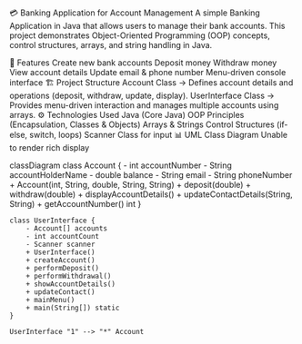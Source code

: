 💳 Banking Application for Account Management
A simple Banking Application in Java that allows users to manage their bank accounts.
This project demonstrates Object-Oriented Programming (OOP) concepts, control structures, arrays, and string handling in Java.

🚀 Features
Create new bank accounts
Deposit money
Withdraw money
View account details
Update email & phone number
Menu-driven console interface
🏗️ Project Structure
Account Class → Defines account details and operations (deposit, withdraw, update, display).
UserInterface Class → Provides menu-driven interaction and manages multiple accounts using arrays.
⚙️ Technologies Used
Java (Core Java)
OOP Principles (Encapsulation, Classes & Objects)
Arrays & Strings
Control Structures (if-else, switch, loops)
Scanner Class for input
📊 UML Class Diagram
Unable to render rich display

classDiagram
    class Account {
        - int accountNumber
        - String accountHolderName
        - double balance
        - String email
        - String phoneNumber
        + Account(int, String, double, String, String)
        + deposit(double)
        + withdraw(double)
        + displayAccountDetails()
        + updateContactDetails(String, String)
        + getAccountNumber() int
    }

    class UserInterface {
        - Account[] accounts
        - int accountCount
        - Scanner scanner
        + UserInterface()
        + createAccount()
        + performDeposit()
        + performWithdrawal()
        + showAccountDetails()
        + updateContact()
        + mainMenu()
        + main(String[]) static
    }

    UserInterface "1" --> "*" Account
